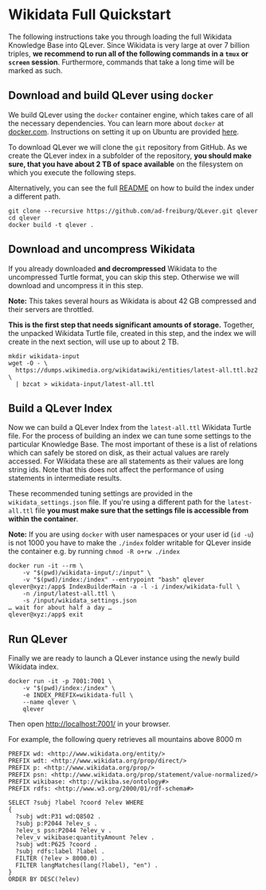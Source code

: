 # Wikidata Full Quickstart

The following instructions take you through loading the full Wikidata Knowledge
Base into QLever. Since Wikidata is very large at over 7 billion triples, **we
recommend to run all of the following commands in a `tmux` or `screen` session**.
Furthermore, commands that take a long time will be marked as such.

## Download and build QLever using `docker`

We build QLever using the `docker` container engine, which takes care of all the
necessary dependencies. You can learn more about `docker` at
[docker.com](https://www.docker.com).
Instructions on setting it up on Ubuntu are provided
[here](https://docs.docker.com/install/linux/docker-ce/ubuntu/).

To download QLever we will clone the `git` repository from GitHub. As we create
the QLever index in a subfolder of the repository, **you should make sure, that
you have about 2 TB of space available** on the filesystem on which you execute
the following steps.

Alternatively, you can see the full
[README](https://github.com/ad-freiburg/QLever#building-the-index) on how to
build the index under a different path.

    git clone --recursive https://github.com/ad-freiburg/QLever.git qlever
    cd qlever
    docker build -t qlever .

## Download and uncompress Wikidata

If you already downloaded **and decrompressed** Wikidata to the uncompressed
Turtle format, you can skip this step. Otherwise we will download and uncompress
it in this step.

**Note:** This takes several hours as Wikidata is about 42 GB compressed and
their servers are throttled.

**This is the first step that needs significant amounts of storage.**
Together, the unpacked Wikidata Turtle file, created in this step, and the index
we will create in the next section, will use up to about 2 TB.

    mkdir wikidata-input
    wget -O - \
      https://dumps.wikimedia.org/wikidatawiki/entities/latest-all.ttl.bz2 \
      | bzcat > wikidata-input/latest-all.ttl

## Build a QLever Index

Now we can build a QLever Index from the `latest-all.ttl` Wikidata Turtle file.
For the process of building an index we can tune some settings to the particular
Knowledge Base. The most important of these is a list of relations which can safely be
stored on disk, as their actual values are rarely accessed. For Wikidata these
are all statements as their values are long string ids. Note that this does not
affect the performance of using statements in intermediate results.

These recommended tuning settings are provided in the `wikidata_settings.json`
file.  If you're using a different path for the `latest-all.ttl` file
**you must make sure that the settings file is accessible from within the
container**.

**Note:** If you are using `docker` with user namespaces or your user id (`id
-u`) is not 1000 you have to make the `./index` folder writable for QLever
inside the container e.g. by running `chmod -R o+rw ./index`

    docker run -it --rm \
        -v "$(pwd)/wikidata-input/:/input" \
        -v "$(pwd)/index:/index" --entrypoint "bash" qlever
    qlever@xyz:/app$ IndexBuilderMain -a -l -i /index/wikidata-full \
        -n /input/latest-all.ttl \
        -s /input/wikidata_settings.json
    … wait for about half a day …
    qlever@xyz:/app$ exit

## Run QLever

Finally we are ready to launch a QLever instance using the newly build Wikidata
index.

    docker run -it -p 7001:7001 \
        -v "$(pwd)/index:/index" \
        -e INDEX_PREFIX=wikidata-full \
        --name qlever \
        qlever

Then open [http://localhost:7001/](http://localhost:7001/) in your browser.

For example, the following query retrieves all mountains above 8000 m

    PREFIX wd: <http://www.wikidata.org/entity/>
    PREFIX wdt: <http://www.wikidata.org/prop/direct/>
    PREFIX p: <http://www.wikidata.org/prop/>
    PREFIX psn: <http://www.wikidata.org/prop/statement/value-normalized/>
    PREFIX wikibase: <http://wikiba.se/ontology#>
    PREFIX rdfs: <http://www.w3.org/2000/01/rdf-schema#>

    SELECT ?subj ?label ?coord ?elev WHERE
    {
      ?subj wdt:P31 wd:Q8502 .
      ?subj p:P2044 ?elev_s .
      ?elev_s psn:P2044 ?elev_v .
      ?elev_v wikibase:quantityAmount ?elev .
      ?subj wdt:P625 ?coord .
      ?subj rdfs:label ?label .
      FILTER (?elev > 8000.0) .
      FILTER langMatches(lang(?label), "en") .
    }
    ORDER BY DESC(?elev)
